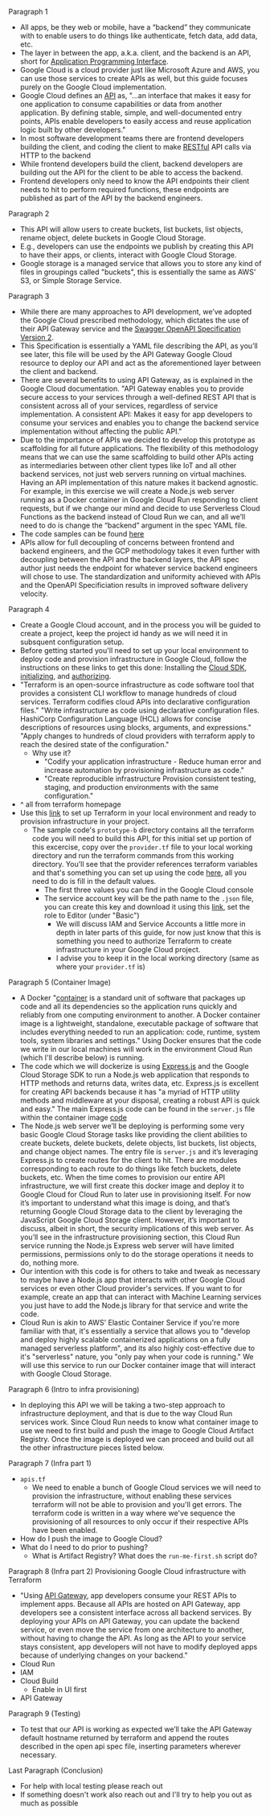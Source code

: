 Paragraph 1

- All apps, be they web or mobile, have a “backend” they communicate with to enable users to do things like authenticate, fetch data, add data, etc.
- The layer in between the app, a.k.a. client, and the backend is an API, short for [Application Programming Interface](https://www.freecodecamp.org/news/what-is-an-api-in-english-please-b880a3214a82/).
- Google Cloud is a cloud provider just like Microsoft Azure and AWS, you can use those services to create APIs as well, but this guide focuses purely on the Google Cloud implementation.
- Google Cloud defines an [API](https://cloud.google.com/api-gateway/docs/about-api-gateway#what_is_an_api) as, "...an interface that makes it easy for one application to consume capabilities or data from another application. By defining stable, simple, and well-documented entry points, APIs enable developers to easily access and reuse application logic built by other developers."
- In most software development teams there are frontend developers building the client, and coding the client to make [RESTful](https://restfulapi.net/) API calls via HTTP to the backend
- While frontend developers build the client, backend developers are building out the API for the client to be able to access the backend.
- Frontend developers only need to know the API endpoints their client needs to hit to perform required functions, these endpoints are published as part of the API by the backend engineers.

Paragraph 2

- This API will allow users to create buckets, list buckets, list objects, rename object, delete buckets in Google Cloud Storage.
- E.g., developers can use the endpoints we publish by creating this API to have their apps, or clients, interact with Google Cloud Storage.
- Google storage is a managed service that allows you to store any kind of files in groupings called "buckets", this is essentially the same as AWS' S3, or Simple Storage Service.

Paragraph 3

- While there are many approaches to API development, we’ve adopted the Google Cloud prescribed methodology, which dictates the use of their API Gateway service and the [Swagger OpenAPI Specification Version 2](https://swagger.io/docs/specification/basic-structure/).
- This Specification is essentially a YAML file describing the API, as you’ll see later, this file will be used by the API Gateway Google Cloud resource to deploy our API and act as the aforementioned layer between the client and backend.
- There are several benefits to using API Gateway, as is explained in the Google Cloud documentation. "API Gateway enables you to provide secure access to your services through a well-defined REST API that is consistent across all of your services, regardless of service implementation. A consistent API: Makes it easy for app developers to consume your services and enables you to change the backend service implementation without affecting the public API."
- Due to the importance of APIs we decided to develop this prototype as scaffolding for all future applications. The flexibility of this methodology means that we can use the same scaffolding to build other APIs acting as intermediaries between other client types like IoT and all other backend services, not just web servers running on virtual machines. Having an API implementation of this nature makes it backend agnostic. For example, in this exercise we will create a Node.js web server running as a Docker container in Google Cloud Run responding to client requests, but if we change our mind and decide to use Serverless Cloud Functions as the backend instead of Cloud Run we can, and all we’ll need to do is change the “backend” argument in the spec YAML file.
- The code samples can be found [here](https://github.com/refayathaque/gcp-infra-and-microservices)
- APIs allow for full decoupling of concerns between frontend and backend engineers, and the GCP methodology takes it even further with decoupling between the API and the backend layers, the API spec author just needs the endpoint for whatever service backend engineers will chose to use. The standardization and uniformity achieved with APIs and the OpenAPI Specificiation results in improved software delivery velocity.

Paragraph 4

- Create a Google Cloud account, and in the process you will be guided to create a project, keep the project id handy as we will need it in subsquent configuration setup.
- Before getting started you'll need to set up your local environment to deploy code and provision infrastructure in Google Cloud, follow the instructions on these links to get this done: Installing the [Cloud SDK](https://cloud.google.com/sdk/docs/install), [initializing](https://cloud.google.com/sdk/docs/initializing), and [authorizing](https://cloud.google.com/sdk/docs/authorizing).
- "Terraform is an open-source infrastructure as code software tool that provides a consistent CLI workflow to manage hundreds of cloud services. Terraform codifies cloud APIs into declarative configuration files." "Write infrastructure as code using declarative configuration files. HashiCorp Configuration Language (HCL) allows for concise descriptions of resources using blocks, arguments, and expressions." "Apply changes to hundreds of cloud providers with terraform apply to reach the desired state of the configuration."
  - Why use it?
    - "Codify your application infrastructure - Reduce human error and increase automation by provisioning infrastructure as code."
    - "Create reproducible infrastructure Provision consistent testing, staging, and production environments with the same configuration."
- ^ all from terraform homepage
- Use this [link](https://registry.terraform.io/providers/hashicorp/google/latest/docs/guides/getting_started) to set up Terraform in your local environment and ready to provision infrastructure in your project.
  - The sample code's `prototype-b` directory contains all the terraform code you will need to build this API, for this initial set up portion of this excercise, copy over the `provider.tf` file to your local working directory and run the terraform commands from this working directory. You'll see that the provider references terraform variables and that's something you can set up using the code [here](https://registry.terraform.io/providers/hashicorp/google/latest/docs/guides/getting_started), all you need to do is fill in the default values.
    - The first three values you can find in the Google Cloud console
    - The service account key will be the path name to the `.json` file, you can create this key and download it using this [link](https://cloud.google.com/iam/docs/creating-managing-service-account-keys#creating), set the role to Editor (under "Basic")
      - We will discuss IAM and Service Accounts a little more in depth in later parts of this guide, for now just know that this is something you need to authorize Terraform to create infrastructure in your Google Cloud project.
      - I advise you to keep it in the local working directory (same as where your `provider.tf` is)

Paragraph 5 (Container Image)

- A Docker "[container](https://www.docker.com/resources/what-container) is a standard unit of software that packages up code and all its dependencies so the application runs quickly and reliably from one computing environment to another. A Docker container image is a lightweight, standalone, executable package of software that includes everything needed to run an application: code, runtime, system tools, system libraries and settings." Using Docker ensures that the code we write in our local machines will work in the environment Cloud Run (which I'll describe below) is running.
- The code which we will dockerize is using [Express.js](https://expressjs.com/) and the Google Cloud Storage SDK to run a Node.js web application that responds to HTTP methods and returns data, writes data, etc. Express.js is excellent for creating API backends because it has "a myriad of HTTP utility methods and middleware at your disposal, creating a robust API is quick and easy." The main Express.js code can be found in the `server.js` file within the container image [code](https://github.com/refayathaque/somtum.io-infra-and-images/tree/main/nodejs-containers/storage-crud)
- The Node.js web server we’ll be deploying is performing some very basic Google Cloud Storage tasks like providing the client abilities to create buckets, delete buckets, delete objects, list buckets, list objects, and change object names. The entry file is `server.js` and it’s leveraging Express.js to create routes for the client to hit. There are modules corresponding to each route to do things like fetch buckets, delete buckets, etc. When the time comes to provision our entire API infrastructure, we will first create this docker image and deploy it to Google Cloud for Cloud Run to later use in provisioning itself. For now it’s important to understand what this image is doing, and that’s returning Google Cloud Storage data to the client by leveraging the JavaScript Google Cloud Storage client. However, it’s important to discuss, albeit in short, the security implications of this web server. As you’ll see in the infrastructure provisioning section, this Cloud Run service running the Node.js Express web server will have limited permissions, permissions only to do the storage operations it needs to do, nothing more.
- Our intention with this code is for others to take and tweak as necessary to maybe have a Node.js app that interacts with other Google Cloud services or even other Cloud provider's services. If you want to for example, create an app that can interact with Machine Learning services you just have to add the Node.js library for that service and write the code.
- Cloud Run is akin to AWS' Elastic Container Service if you're more familiar with that, it's essentially a service that allows you to "develop and deploy highly scalable containerized applications on a fully managed serverless platform", and its also highly cost-effective due to it's "serverless" nature, you "only pay when your code is running." We will use this service to run our Docker container image that will interact with Google Cloud Storage.

Paragraph 6 (Intro to infra provisioning)

- In deploying this API we will be taking a two-step approach to infrastructure deployment, and that is due to the way Cloud Run services work. Since Cloud Run needs to know what container image to use we need to first build and push the image to Google Cloud Artifact Registry. Once the image is deployed we can proceed and build out all the other infrastructure pieces listed below.

Paragraph 7 (Infra part 1)

- `apis.tf`
  - We need to enable a bunch of Google Cloud services we will need to provision the infrastructure, without enabling these services terraform will not be able to provision and you'll get errors. The terraform code is written in a way where we've sequence the provisioning of all resources to only occur if their respective APIs have been enabled.
- How do I push the image to Google Cloud?
- What do I need to do prior to pushing?
  - What is Artifact Registry? What does the `run-me-first.sh` script do?

Paragraph 8 (Infra part 2) Provisioning Google Cloud infrastructure with Terraform

- "Using [API Gateway](https://cloud.google.com/api-gateway/docs/about-api-gateway#api-gateway), app developers consume your REST APIs to implement apps. Because all APIs are hosted on API Gateway, app developers see a consistent interface across all backend services. By deploying your APIs on API Gateway, you can update the backend service, or even move the service from one architecture to another, without having to change the API. As long as the API to your service stays consistent, app developers will not have to modify deployed apps because of underlying changes on your backend."
- Cloud Run
- IAM
- Cloud Build
  - Enable in UI first
- API Gateway

Paragraph 9 (Testing)

- To test that our API is working as expected we’ll take the API Gateway default hostname returned by terraform and append the routes described in the open api spec file, inserting parameters wherever necessary.

Last Paragraph (Conclusion)

- For help with local testing please reach out
- If something doesn't work also reach out and I'll try to help you out as much as possible
